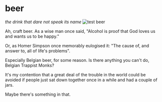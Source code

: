 # beer
*the drink that dare not speak its name*
![test beer](test-beer.png)

Ah, craft beer. As a wise man once said, "Alcohol is proof that God loves us and wants us to be happy." 

Or, as Homer Simpson once memorably eulogised it: "The cause of, and answer to, all of life's problems". 

Especially Belgian beer, for some reason. Is there anything you can't do, Belgian Trappist Monks?

It's my contention that a great deal of the trouble in the world could be avoided if people just sat down together once in a while and had a couple of jars.

Maybe there's something in that.